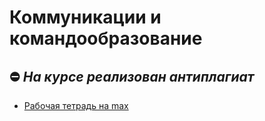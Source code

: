 # Коммуникации и командообразование
## :no_entry: _На курсе реализован антиплагиат_

- [Рабочая тетрадь на max](https://github.com/VeraKasianenko/ITMO_Software_engineering/blob/main/2_term_Software_engineering/Communication_and_team_building/РТ_КиК_студенты_2023.pdf)
